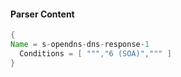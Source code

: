 #### Parser Content
```Java
{
Name = s-opendns-dns-response-1
  Conditions = [ ""","6 (SOA)",""" ]
}
```